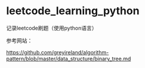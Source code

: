 # leetcode_learning_python

记录leetcode刷题（使用python语言）


参考网站：

https://github.com/greyireland/algorithm-pattern/blob/master/data_structure/binary_tree.md

